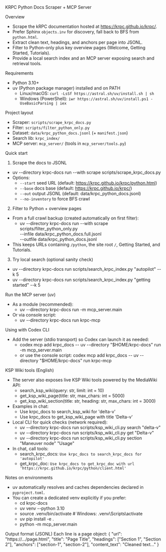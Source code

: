 KRPC Python Docs Scraper + MCP Server

Overview
- Scrape the kRPC documentation hosted at https://krpc.github.io/krpc/.
- Prefer Sphinx `objects.inv` for discovery, fall back to BFS from `python.html`.
- Extract clean text, headings, and anchors per page into JSONL.
- Filter to Python-only plus key overview pages (Welcome, Getting Started, Tutorials).
- Provide a local search index and an MCP server exposing search and retrieval tools.

Requirements
- Python 3.10+
- uv (Python package manager) installed and on PATH
  - Linux/macOS: `curl -LsSf https://astral.sh/uv/install.sh | sh`
  - Windows (PowerShell): `iwr https://astral.sh/uv/install.ps1 -UseBasicParsing | iex`

Project layout
- Scraper: `scripts/scrape_krpc_docs.py`
- Filter: `scripts/filter_python_only.py`
- Dataset: `data/krpc_python_docs.jsonl` (+ `manifest.json`)
- Search lib: `krpc_index/`
- MCP server: `mcp_server/` (tools in `mcp_server/tools.py`)

Quick start
1) Scrape the docs to JSONL
- uv --directory krpc-docs run --with scrape scripts/scrape_krpc_docs.py
- Options:
  - `--start` seed URL (default: https://krpc.github.io/krpc/python.html)
  - `--base` docs base (default: https://krpc.github.io/krpc/)
  - `--out` output JSONL (default: data/krpc_python_docs.jsonl)
  - `--no-inventory` to force BFS crawl

2) Filter to Python + overview pages
- From a full crawl backup (created automatically on first filter):
  - uv --directory krpc-docs run --with scrape scripts/filter_python_only.py \
      --infile data/krpc_python_docs.full.jsonl \
      --outfile data/krpc_python_docs.jsonl
- This keeps URLs containing `/python`, the site root `/`, Getting Started, and Tutorials.

3) Try local search (optional sanity check)
- uv --directory krpc-docs run scripts/search_krpc_index.py "autopilot" --k 5
- uv --directory krpc-docs run scripts/search_krpc_index.py "getting started" --k 5

Run the MCP server (uv)
- As a module (recommended):
  - uv --directory krpc-docs run -m mcp_server.main
- Or via console script:
  - uv --directory krpc-docs run krpc-mcp

Using with Codex CLI
- Add the server (stdio transport) so Codex can launch it as needed:
  - codex mcp add krpc_docs -- uv --directory "$HOME/krpc-docs" run -m mcp_server.main
  - or use the console script: codex mcp add krpc_docs -- uv --directory "$HOME/krpc-docs" run krpc-mcp

KSP Wiki tools (English)
- The server also exposes live KSP Wiki tools powered by the MediaWiki API:
  - search_ksp_wiki(query: str, limit: int = 10)
  - get_ksp_wiki_page(title: str, max_chars: int = 5000)
  - get_ksp_wiki_section(title: str, heading: str, max_chars: int = 3000)
- Examples in chat:
  - Use krpc_docs to search_ksp_wiki for 'delta-v'
  - Use krpc_docs to get_ksp_wiki_page with title 'Delta-v'
- Local CLI for quick checks (network required):
  - uv --directory krpc-docs run scripts/ksp_wiki_cli.py search "delta-v"
  - uv --directory krpc-docs run scripts/ksp_wiki_cli.py get "Delta-v"
  - uv --directory krpc-docs run scripts/ksp_wiki_cli.py section "Maneuver node" "Usage"
- In chat, call tools:
  - search_krpc_docs: `Use krpc_docs to search_krpc_docs for 'autopilot'`
  - get_krpc_doc: `Use krpc_docs to get_krpc_doc with url 'https://krpc.github.io/krpc/python/client.html'`

Notes on environments
- uv automatically resolves and caches dependencies declared in `pyproject.toml`.
- You can create a dedicated venv explicitly if you prefer:
  - cd krpc-docs
  - uv venv --python 3.10
  - source .venv/bin/activate  # Windows: .venv\Scripts\activate
  - uv pip install -e .
  - python -m mcp_server.main

Output format (JSONL)
Each line is a page object:
{
  "url": "https://.../page.html",
  "title": "Page Title",
  "headings": ["Section 1", "Section 2"],
  "anchors": ["section-1", "section-2"],
  "content_text": "Cleaned text..."
}
